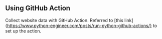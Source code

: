 ## Using GitHub Action

Collect website data with GitHub Action.
Referred to [this link]{https://www.python-engineer.com/posts/run-python-github-actions/} to set up the action.
